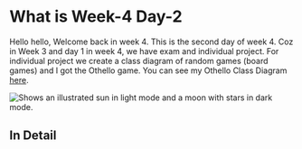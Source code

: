 # What is Week-4 Day-2
Hello hello, Welcome back in week 4. This is the second day of week 4. Coz in Week 3 and day 1 in week 4, we have exam and individual project. For individual project we create a class diagram of random games (board games) and I got the Othello game. You can see my Othello Class Diagram [here](https://github.com/ARidwanW/Bootcamp-SE-FMLX/blob/main/IndividualProject/ClassDiagram/class_diagram_othello.pdf).

<picture>
  <source media="(prefers-color-scheme: dark)" srcset="https://user-images.githubusercontent.com/25423296/163456776-7f95b81a-f1ed-45f7-b7ab-8fa810d529fa.png">
  <source media="(prefers-color-scheme: light)" srcset="https://user-images.githubusercontent.com/25423296/163456779-a8556205-d0a5-45e2-ac17-42d089e3c3f8.png">
  <img alt="Shows an illustrated sun in light mode and a moon with stars in dark mode." src="https://user-images.githubusercontent.com/25423296/163456779-a8556205-d0a5-45e2-ac17-42d089e3c3f8.png">
</picture>

## In Detail

